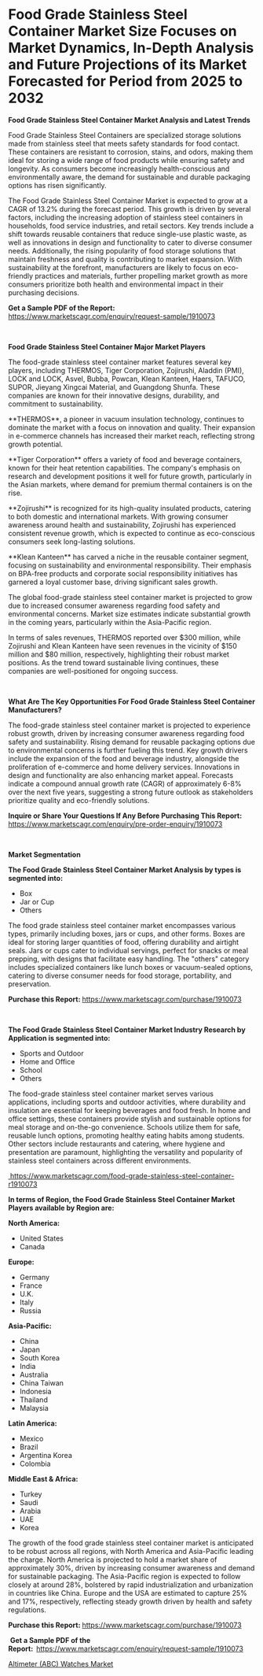 <p><h1>Food Grade Stainless Steel Container Market Size Focuses on Market Dynamics, In-Depth Analysis and Future Projections of its Market Forecasted for Period from 2025 to 2032</h1></p><p><strong>Food Grade Stainless Steel Container Market Analysis and Latest Trends</strong></p>
<p><p>Food Grade Stainless Steel Containers are specialized storage solutions made from stainless steel that meets safety standards for food contact. These containers are resistant to corrosion, stains, and odors, making them ideal for storing a wide range of food products while ensuring safety and longevity. As consumers become increasingly health-conscious and environmentally aware, the demand for sustainable and durable packaging options has risen significantly.</p><p>The Food Grade Stainless Steel Container Market is expected to grow at a CAGR of 13.2% during the forecast period. This growth is driven by several factors, including the increasing adoption of stainless steel containers in households, food service industries, and retail sectors. Key trends include a shift towards reusable containers that reduce single-use plastic waste, as well as innovations in design and functionality to cater to diverse consumer needs. Additionally, the rising popularity of food storage solutions that maintain freshness and quality is contributing to market expansion. With sustainability at the forefront, manufacturers are likely to focus on eco-friendly practices and materials, further propelling market growth as more consumers prioritize both health and environmental impact in their purchasing decisions.</p></p>
<p><strong>Get a Sample PDF of the Report:&nbsp;</strong> <a href="https://www.marketscagr.com/enquiry/request-sample/1910073?utm_campaign=2236&utm_medium=2&utm_source=Github&utm_content=ia&utm_term=10022025&utm_id=food-grade-stainless-steel-container">https://www.marketscagr.com/enquiry/request-sample/1910073</a></p>
<p>&nbsp;</p>
<p><strong>Food Grade Stainless Steel Container Major Market Players</strong></p>
<p><p>The food-grade stainless steel container market features several key players, including THERMOS, Tiger Corporation, Zojirushi, Aladdin (PMI), LOCK and LOCK, Asvel, Bubba, Powcan, Klean Kanteen, Haers, TAFUCO, SUPOR, Jieyang Xingcai Material, and Guangdong Shunfa. These companies are known for their innovative designs, durability, and commitment to sustainability.</p><p>**THERMOS**, a pioneer in vacuum insulation technology, continues to dominate the market with a focus on innovation and quality. Their expansion in e-commerce channels has increased their market reach, reflecting strong growth potential.</p><p>**Tiger Corporation** offers a variety of food and beverage containers, known for their heat retention capabilities. The company's emphasis on research and development positions it well for future growth, particularly in the Asian markets, where demand for premium thermal containers is on the rise.</p><p>**Zojirushi** is recognized for its high-quality insulated products, catering to both domestic and international markets. With growing consumer awareness around health and sustainability, Zojirushi has experienced consistent revenue growth, which is expected to continue as eco-conscious consumers seek long-lasting solutions.</p><p>**Klean Kanteen** has carved a niche in the reusable container segment, focusing on sustainability and environmental responsibility. Their emphasis on BPA-free products and corporate social responsibility initiatives has garnered a loyal customer base, driving significant sales growth.</p><p>The global food-grade stainless steel container market is projected to grow due to increased consumer awareness regarding food safety and environmental concerns. Market size estimates indicate substantial growth in the coming years, particularly within the Asia-Pacific region.</p><p>In terms of sales revenues, THERMOS reported over $300 million, while Zojirushi and Klean Kanteen have seen revenues in the vicinity of $150 million and $80 million, respectively, highlighting their robust market positions. As the trend toward sustainable living continues, these companies are well-positioned for ongoing success.</p></p>
<p>&nbsp;</p>
<p><strong>What Are The Key Opportunities For Food Grade Stainless Steel Container Manufacturers?</strong></p>
<p><p>The food-grade stainless steel container market is projected to experience robust growth, driven by increasing consumer awareness regarding food safety and sustainability. Rising demand for reusable packaging options due to environmental concerns is further fueling this trend. Key growth drivers include the expansion of the food and beverage industry, alongside the proliferation of e-commerce and home delivery services. Innovations in design and functionality are also enhancing market appeal. Forecasts indicate a compound annual growth rate (CAGR) of approximately 6-8% over the next five years, suggesting a strong future outlook as stakeholders prioritize quality and eco-friendly solutions.</p></p>
<p><strong>Inquire or Share Your Questions If Any Before Purchasing This Report:</strong> <a href="https://www.marketscagr.com/enquiry/pre-order-enquiry/1910073?utm_campaign=2236&utm_medium=2&utm_source=Github&utm_content=ia&utm_term=10022025&utm_id=food-grade-stainless-steel-container">https://www.marketscagr.com/enquiry/pre-order-enquiry/1910073</a></p>
<p>&nbsp;</p>
<p><strong>Market Segmentation</strong></p>
<p><strong>The Food Grade Stainless Steel Container Market Analysis by types is segmented into:</strong></p>
<p><ul><li>Box</li><li>Jar or Cup</li><li>Others</li></ul></p>
<p><p>The food grade stainless steel container market encompasses various types, primarily including boxes, jars or cups, and other forms. Boxes are ideal for storing larger quantities of food, offering durability and airtight seals. Jars or cups cater to individual servings, perfect for snacks or meal prepping, with designs that facilitate easy handling. The "others" category includes specialized containers like lunch boxes or vacuum-sealed options, catering to diverse consumer needs for food storage, portability, and preservation.</p></p>
<p><strong>Purchase this Report:&nbsp;</strong><a href="https://www.marketscagr.com/purchase/1910073?utm_campaign=2236&utm_medium=2&utm_source=Github&utm_content=ia&utm_term=10022025&utm_id=food-grade-stainless-steel-container">https://www.marketscagr.com/purchase/1910073</a></p>
<p>&nbsp;</p>
<p><strong>The Food Grade Stainless Steel Container Market Industry Research by Application is segmented into:</strong></p>
<p><ul><li>Sports and Outdoor</li><li>Home and Office</li><li>School</li><li>Others</li></ul></p>
<p><p>The food-grade stainless steel container market serves various applications, including sports and outdoor activities, where durability and insulation are essential for keeping beverages and food fresh. In home and office settings, these containers provide stylish and sustainable options for meal storage and on-the-go convenience. Schools utilize them for safe, reusable lunch options, promoting healthy eating habits among students. Other sectors include restaurants and catering, where hygiene and presentation are paramount, highlighting the versatility and popularity of stainless steel containers across different environments.</p></p>
<p><a href="https://www.marketscagr.com/food-grade-stainless-steel-container-r1910073?utm_campaign=2236&utm_medium=2&utm_source=Github&utm_content=ia&utm_term=10022025&utm_id=food-grade-stainless-steel-container">&nbsp;https://www.marketscagr.com/food-grade-stainless-steel-container-r1910073</a></p>
<p><strong>In terms of Region, the Food Grade Stainless Steel Container Market Players available by Region are:</strong></p>
<p>
    <p> <strong> North America: </strong>
        <ul>
            <li>United States</li>
            <li>Canada</li>
        </ul>
        </p> 
    <p> <strong> Europe: </strong>
        <ul>
            <li>Germany</li>
            <li>France</li>
            <li>U.K.</li>
            <li>Italy</li>
            <li>Russia</li>
        </ul>
        </p> 
    <p> <strong> Asia-Pacific: </strong>
        <ul>
            <li>China</li>
            <li>Japan</li>
            <li>South Korea</li>
            <li>India</li>
            <li>Australia</li>
            <li>China Taiwan</li>
            <li>Indonesia</li>
            <li>Thailand</li>
            <li>Malaysia</li>
        </ul>
        </p> 
    <p> <strong> Latin America: </strong>
        <ul>
            <li>Mexico</li>
            <li>Brazil</li>
            <li>Argentina Korea</li>
            <li>Colombia</li>
        </ul>
        </p> 
    <p> <strong> Middle East & Africa: </strong>
        <ul>
            <li>Turkey</li>
            <li>Saudi</li>
            <li>Arabia</li>
            <li>UAE</li>
            <li>Korea</li>
        </ul>
    </p>
    </p>
<p><p>The growth of the food grade stainless steel container market is anticipated to be robust across all regions, with North America and Asia-Pacific leading the charge. North America is projected to hold a market share of approximately 30%, driven by increasing consumer awareness and demand for sustainable packaging. The Asia-Pacific region is expected to follow closely at around 28%, bolstered by rapid industrialization and urbanization in countries like China. Europe and the USA are estimated to capture 25% and 17%, respectively, reflecting steady growth driven by health and safety regulations.</p></p>
<p><strong>Purchase this Report: </strong><a href="https://www.marketscagr.com/purchase/1910073?utm_campaign=2236&utm_medium=2&utm_source=Github&utm_content=ia&utm_term=10022025&utm_id=food-grade-stainless-steel-container">https://www.marketscagr.com/purchase/1910073</a></p>
<p>&nbsp;<strong>Get a Sample PDF of the Report:&nbsp;&nbsp;</strong><a href="https://www.marketscagr.com/enquiry/request-sample/1910073?utm_campaign=2236&utm_medium=2&utm_source=Github&utm_content=ia&utm_term=10022025&utm_id=food-grade-stainless-steel-container">https://www.marketscagr.com/enquiry/request-sample/1910073</a></p>
<p><strong></strong></p>
<p><p><a href="https://github.com/FahadAhmed223/Market-Research-Report-List-1/blob/main/altimeter-abc-watches-market.md?utm_campaign=2236&utm_medium=2&utm_source=Github&utm_content=ia&utm_term=10022025&utm_id=food-grade-stainless-steel-container">Altimeter (ABC) Watches Market</a></p></p>